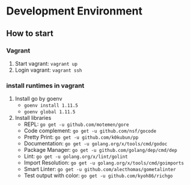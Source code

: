# Development Environment
## How to start
### Vagrant
1. Start vagrant: `vagrant up`
2. Login vagrant: `vagrant ssh`

### install runtimes in vagrant
1. Install go by goenv
    - `goenv install 1.11.5`
    - `goenv global 1.11.5`
2. Install libraries
    - REPL: `go get -u github.com/motemen/gore`
    - Code complement: `go get -u github.com/nsf/gocode`
    - Pretty Print: `go get -u github.com/k0kubun/pp`
    - Documentation: `go get -u golang.org/x/tools/cmd/godoc`
    - Package Manager: `go get -u github.com/golang/dep/cmd/dep`
    - Lint: `go get -u golang.org/x/lint/golint`
    - Import Resolution: `go get -u golang.org/x/tools/cmd/goimports`
    - Smart Linter: `go get -u github.com/alecthomas/gometalinter`
    - Test output with color: `go get -u github.com/kyoh86/richgo`
